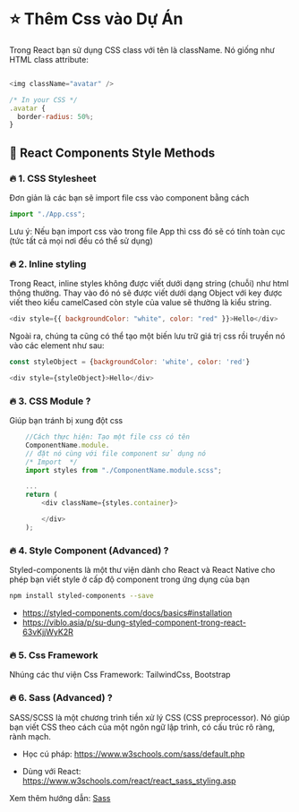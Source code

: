 # ⭐ Thêm Css vào Dự Án

Trong React bạn sử dụng CSS class với tên là className. Nó giống như HTML class attribute:

```js

<img className="avatar" />

/* In your CSS */
.avatar {
  border-radius: 50%;
}

```

## 🌻 React Components Style Methods

### 🔥 1. CSS Stylesheet

Đơn giản là các bạn sẽ import file css vào component bằng cách

```js
import "./App.css";
```

Lưu ý: Nếu bạn import css vào trong file App thì css đó sẽ có tính toàn cục (tức tất cả mọi nơi đều có thể sử dụng)

### 🔥 2. Inline styling

Trong React, inline styles không được viết dưới dạng string (chuỗi) như html thông thường. Thay vào đó nó sẽ được viết dưới dạng Object với key được viết theo kiểu camelCased còn style của value sẽ thường là kiểu string.

```js
<div style={{ backgroundColor: "white", color: "red" }}>Hello</div>
```

Ngoài ra, chúng ta cũng có thể tạo một biến lưu trữ giá trị css rồi truyền nó vào các element như sau:

```js
const styleObject = {backgroundColor: 'white', color: 'red'}

<div style={styleObject}>Hello</div>
```

### 🔥 3. CSS Module ?

Giúp bạn tránh bị xung đột css

```js
    //Cách thực hiện: Tạo một file css có tên
    ComponentName.module.
    // đặt nó cùng với file component sử dụng nó
    /* Import  */
    import styles from "./ComponentName.module.scss";

    ...
    return (
        <div className={styles.container}>

        </div>
    );

```

### 🔥 4. Style Component (Advanced) ?

Styled-components là một thư viện dành cho React và React Native cho phép bạn viết style ở cấp độ component trong ứng dụng của bạn

```bash
npm install styled-components --save
```

- <https://styled-components.com/docs/basics#installation>
- <https://viblo.asia/p/su-dung-styled-component-trong-react-63vKjjWyK2R>

### 🔥 5. Css Framework

Nhúng các thư viện Css Framework: TailwindCss, Bootstrap

### 🔥 6. Sass (Advanced) ?

SASS/SCSS là một chương trình tiền xử lý CSS (CSS preprocessor). Nó giúp bạn viết CSS theo cách của một ngôn ngữ lập trình, có cấu trúc rõ ràng, rành mạch.

- Học cú pháp: https://www.w3schools.com/sass/default.php

- Dùng với React: https://www.w3schools.com/react/react_sass_styling.asp

Xem thêm hướng dẫn: [Sass](2.5.Sass-React.md)
